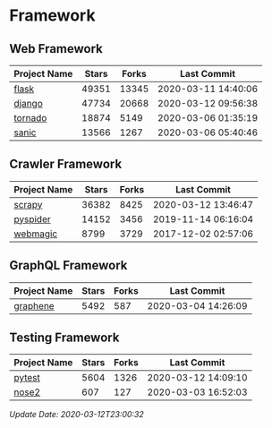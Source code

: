 # Framework

## Web Framework

| Project Name | Stars | Forks | Last Commit |
| ------------ | ----- | ----- | ----------- |
| [flask](https://github.com/pallets/flask) | 49351 | 13345 | 2020-03-11 14:40:06 |
| [django](https://github.com/django/django) | 47734 | 20668 | 2020-03-12 09:56:38 |
| [tornado](https://github.com/tornadoweb/tornado) | 18874 | 5149 | 2020-03-06 01:35:19 |
| [sanic](https://github.com/huge-success/sanic) | 13566 | 1267 | 2020-03-06 05:40:46 |

## Crawler Framework

| Project Name | Stars | Forks | Last Commit |
| ------------ | ----- | ----- | ----------- |
| [scrapy](https://github.com/scrapy/scrapy) | 36382 | 8425 | 2020-03-12 13:46:47 |
| [pyspider](https://github.com/binux/pyspider) | 14152 | 3456 | 2019-11-14 06:16:04 |
| [webmagic](https://github.com/code4craft/webmagic) | 8799 | 3729 | 2017-12-02 02:57:06 |

## GraphQL Framework

| Project Name | Stars | Forks | Last Commit |
| ------------ | ----- | ----- | ----------- |
| [graphene](https://github.com/graphql-python/graphene) | 5492 | 587 | 2020-03-04 14:26:09 |

## Testing Framework

| Project Name | Stars | Forks | Last Commit |
| ------------ | ----- | ----- | ----------- |
| [pytest](https://github.com/pytest-dev/pytest) | 5604 | 1326 | 2020-03-12 14:09:10 |
| [nose2](https://github.com/nose-devs/nose2) | 607 | 127 | 2020-03-03 16:52:03 |

*Update Date: 2020-03-12T23:00:32*